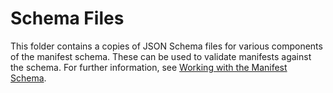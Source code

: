 # Schema Files

This folder contains a copies of JSON Schema files for various components of the manifest schema. These can be used to validate manifests against the schema. For further information, see [Working with the Manifest Schema](https://whatevery1says.github.io/manifest/working-with-the-schema/).
